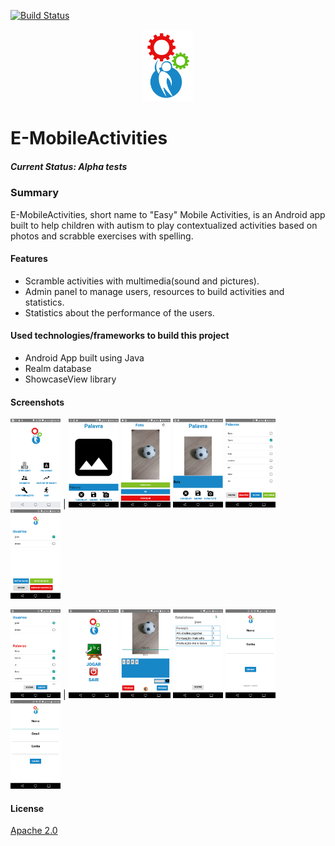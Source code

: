 [![Build Status](https://travis-ci.com/samuelyuri/E-MobileActivities.svg?branch=master)](https://travis-ci.com/samuelyuri/E-MobileActivities)

<p align="center">
  <img src="https://raw.githubusercontent.com/samuelyuri/E-MobileActivities/master/app/src/main/res/drawable/logo.png"  width="80"/>
</p>

# E-MobileActivities
##### Current Status: Alpha tests

### Summary
E-MobileActivities, short name to "Easy" Mobile Activities, is an Android app built to help children with autism to play contextualized activities based on photos and scrabble exercises with spelling.

#### Features
  - Scramble activities with multimedia(sound and pictures).
  - Admin panel to manage users, resources to build activities and statistics.
  - Statistics about the performance of the users.
  
#### Used technologies/frameworks to build this project
   - Android App built using Java
   - Realm database
   - ShowcaseView library


#### Screenshots
  <img src="https://github.com/samuelyuri/E-MobileActivities/blob/master/screenshots/1.png" width="80"/> |
  <img src="https://github.com/samuelyuri/E-MobileActivities/blob/master/screenshots/2.png" width="80"/>
  <img src="https://github.com/samuelyuri/E-MobileActivities/blob/master/screenshots/3.png" width="80"/>
  <img src="https://github.com/samuelyuri/E-MobileActivities/blob/master/screenshots/4.png" width="80"/>
  <img src="https://github.com/samuelyuri/E-MobileActivities/blob/master/screenshots/5.png" width="80"/>
  <img src="https://github.com/samuelyuri/E-MobileActivities/blob/master/screenshots/6.png" width="80"/>
  
  <img src="https://github.com/samuelyuri/E-MobileActivities/blob/master/screenshots/7.png" width="80"/> |
  <img src="https://github.com/samuelyuri/E-MobileActivities/blob/master/screenshots/8.png" width="80"/>
  <img src="https://github.com/samuelyuri/E-MobileActivities/blob/master/screenshots/9.png" width="80"/>
  <img src="https://github.com/samuelyuri/E-MobileActivities/blob/master/screenshots/10.png" width="80"/>
  <img src="https://github.com/samuelyuri/E-MobileActivities/blob/master/screenshots/11.png" width="80"/>
  <img src="https://github.com/samuelyuri/E-MobileActivities/blob/master/screenshots/12.png" width="80"/>
  
  
#### License
[Apache 2.0](https://github.com/samuelyuri/E-MobileActivities/blob/master/LICENSE)
